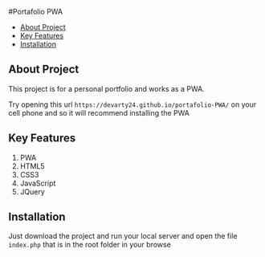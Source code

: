 #Portafolio PWA

* [About Project](#about-project)
* [Key Features](#key-frames)
* [Installation](#installation)

## About Project

This project is for a personal portfolio and works as a PWA.

Try opening this url `https://devarty24.github.io/portafolio-PWA/` on your cell phone and so it will recommend installing the PWA

## Key Features

1. PWA
2. HTML5
3. CSS3
4. JavaScript
5. JQuery

## Installation

Just download the project and run your local server and open the file `index.php` that is in the root folder in your browse
